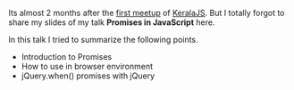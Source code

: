 Its almost 2 months after the [first meetup](http://keralajs.org/2013/10/28/keralajs-first-meetup-summary) of [KeralaJS](http://keralajs.org/). But I totally forgot to share my slides of my talk **Promises in JavaScript** here.

In this talk I tried to summarize the following points.

-   Introduction to Promises
-   How to use in browser environment
-   jQuery.when() promises with jQuery

